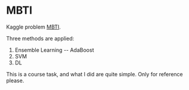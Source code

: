 # MBTI

Kaggle problem [MBTI](https://www.kaggle.com/datasnaek/mbti-type).


Three methods are applied:
1. Ensemble Learning -- AdaBoost
2. SVM
3. DL


This is a course task, and what I did are quite simple. Only for reference please.
